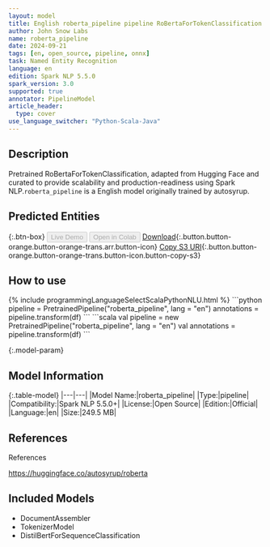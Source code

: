 ```yaml
---
layout: model
title: English roberta_pipeline pipeline RoBertaForTokenClassification from autosyrup
author: John Snow Labs
name: roberta_pipeline
date: 2024-09-21
tags: [en, open_source, pipeline, onnx]
task: Named Entity Recognition
language: en
edition: Spark NLP 5.5.0
spark_version: 3.0
supported: true
annotator: PipelineModel
article_header:
  type: cover
use_language_switcher: "Python-Scala-Java"
---
```


## Description

Pretrained RoBertaForTokenClassification, adapted from Hugging Face and curated to provide scalability and production-readiness using Spark NLP.`roberta_pipeline` is a English model originally trained by autosyrup.

## Predicted Entities



{:.btn-box}
<button class="button button-orange" disabled>Live Demo</button>
<button class="button button-orange" disabled>Open in Colab</button>
[Download](https://s3.amazonaws.com/auxdata.johnsnowlabs.com/public/models/roberta_pipeline_en_5.5.0_3.0_1726952872316.zip){:.button.button-orange.button-orange-trans.arr.button-icon}
[Copy S3 URI](s3://auxdata.johnsnowlabs.com/public/models/roberta_pipeline_en_5.5.0_3.0_1726952872316.zip){:.button.button-orange.button-orange-trans.button-icon.button-copy-s3}

## How to use



<div class="tabs-box" markdown="1">
{% include programmingLanguageSelectScalaPythonNLU.html %}
```python
pipeline = PretrainedPipeline("roberta_pipeline", lang = "en")
annotations =  pipeline.transform(df)
```
```scala
val pipeline = new PretrainedPipeline("roberta_pipeline", lang = "en")
val annotations = pipeline.transform(df)
```
</div>

{:.model-param}
## Model Information

{:.table-model}
|---|---|
|Model Name:|roberta_pipeline|
|Type:|pipeline|
|Compatibility:|Spark NLP 5.5.0+|
|License:|Open Source|
|Edition:|Official|
|Language:|en|
|Size:|249.5 MB|

## References

References

https://huggingface.co/autosyrup/roberta

## Included Models

- DocumentAssembler
- TokenizerModel
- DistilBertForSequenceClassification